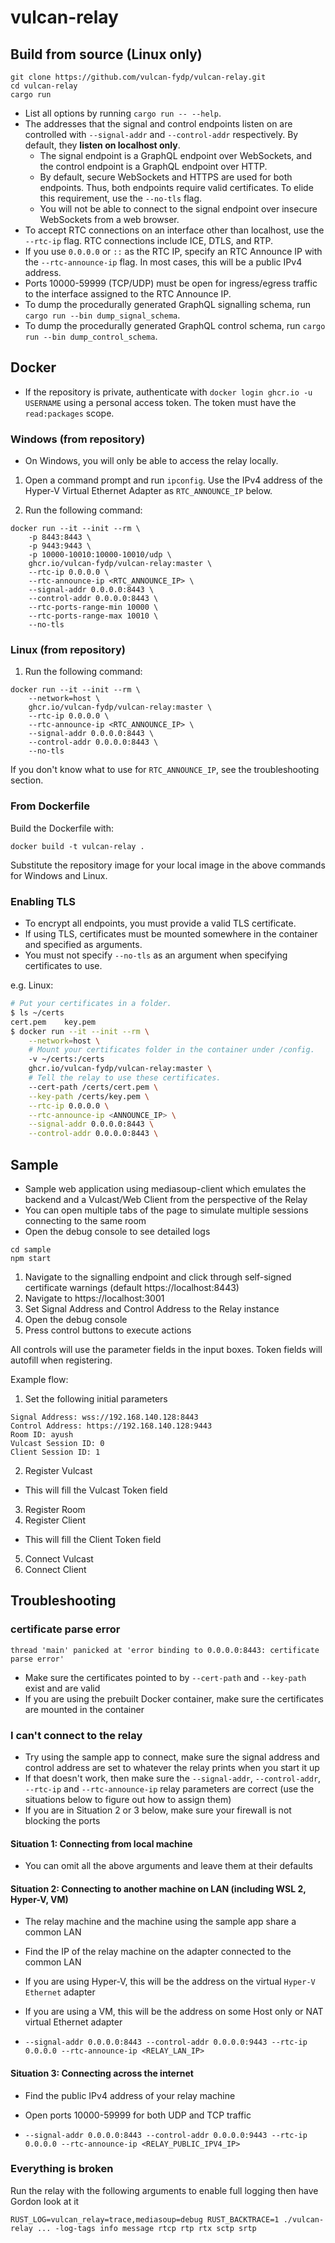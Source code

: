 # vulcan-relay

## Build from source (Linux only)
```
git clone https://github.com/vulcan-fydp/vulcan-relay.git
cd vulcan-relay
cargo run 
```

- List all options by running `cargo run -- --help`.
- The addresses that the signal and control endpoints listen on are controlled with `--signal-addr` and 
`--control-addr` respectively. By default, they **listen on localhost only**.
	- The signal endpoint is a GraphQL endpoint over WebSockets, and the control endpoint is a GraphQL endpoint over HTTP.
	- By default, secure WebSockets and HTTPS are used for both endpoints. Thus, both endpoints require valid certificates. To elide this requirement, use the `--no-tls` flag.
	- You will not be able to connect to the signal endpoint over insecure WebSockets from a web browser.
- To accept RTC connections on an interface other than localhost, use the `--rtc-ip` flag. 
RTC connections include ICE, DTLS, and RTP. 
- If you use `0.0.0.0` or `::` as the RTC IP, specify an RTC Announce IP with the `--rtc-announce-ip` flag. 
In most cases, this will be a public IPv4 address. 
- Ports 10000-59999 (TCP/UDP) must be open for ingress/egress traffic to the interface assigned to the RTC Announce IP. 
- To dump the procedurally generated GraphQL signalling schema, run `cargo run --bin dump_signal_schema`.
- To dump the procedurally generated GraphQL control schema, run `cargo run --bin dump_control_schema`.

## Docker
- If the repository is private, authenticate with `docker login ghcr.io -u USERNAME` using a personal access token. The token must have the `read:packages` scope.


### Windows (from repository)
- On Windows, you will only be able to access the relay locally. 

1. Open a command prompt and run `ipconfig`. Use the IPv4 address of the Hyper-V Virtual Ethernet Adapter as `RTC_ANNOUNCE_IP` below.

2. Run the following command:
```
docker run --it --init --rm \
	-p 8443:8443 \
	-p 9443:9443 \
	-p 10000-10010:10000-10010/udp \
	ghcr.io/vulcan-fydp/vulcan-relay:master \
	--rtc-ip 0.0.0.0 \
	--rtc-announce-ip <RTC_ANNOUNCE_IP> \
	--signal-addr 0.0.0.0:8443 \
	--control-addr 0.0.0.0:8443 \
	--rtc-ports-range-min 10000 \
	--rtc-ports-range-max 10010 \
	--no-tls
```

### Linux (from repository)
1. Run the following command:
```
docker run --it --init --rm \
	--network=host \
	ghcr.io/vulcan-fydp/vulcan-relay:master \
	--rtc-ip 0.0.0.0 \
	--rtc-announce-ip <RTC_ANNOUNCE_IP> \
	--signal-addr 0.0.0.0:8443 \
	--control-addr 0.0.0.0:8443 \
	--no-tls
```

If you don't know what to use for `RTC_ANNOUNCE_IP`, see the troubleshooting section.

### From Dockerfile
Build the Dockerfile with:
```
docker build -t vulcan-relay .
```
Substitute the repository image for your local image in the above commands for Windows and Linux.

### Enabling TLS
- To encrypt all endpoints, you must provide a valid TLS certificate. 
- If using TLS, certificates must be mounted somewhere in the container and specified as arguments.
- You must not specify `--no-tls` as an argument when specifying certificates to use.

e.g. Linux:
```bash
# Put your certificates in a folder.
$ ls ~/certs
cert.pem	key.pem
$ docker run --it --init --rm \
	--network=host \
	# Mount your certificates folder in the container under /config.
 	-v ~/certs:/certs
	ghcr.io/vulcan-fydp/vulcan-relay:master \
	# Tell the relay to use these certificates.
	--cert-path /certs/cert.pem \
	--key-path /certs/key.pem \
	--rtc-ip 0.0.0.0 \
	--rtc-announce-ip <ANNOUNCE_IP> \
	--signal-addr 0.0.0.0:8443 \
	--control-addr 0.0.0.0:8443 \
```

## Sample
- Sample web application using mediasoup-client which emulates the backend and a Vulcast/Web Client from the perspective of the Relay
- You can open multiple tabs of the page to simulate multiple sessions connecting to the same room
- Open the debug console to see detailed logs
```
cd sample
npm start
```

1. Navigate to the signalling endpoint and click through self-signed certificate warnings (default https://localhost:8443)
2. Navigate to https://localhost:3001
3. Set Signal Address and Control Address to the Relay instance
4. Open the debug console
5. Press control buttons to execute actions

All controls will use the parameter fields in the input boxes. Token fields will autofill when registering. 

Example flow:

1. Set the following initial parameters
```
Signal Address: wss://192.168.140.128:8443
Control Address: https://192.168.140.128:9443
Room ID: ayush
Vulcast Session ID: 0
Client Session ID: 1
```

2. Register Vulcast
- This will fill the Vulcast Token field
3. Register Room
4. Register Client
- This will fill the Client Token field
5. Connect Vulcast
6. Connect Client

## Troubleshooting

### certificate parse error
```
thread 'main' panicked at 'error binding to 0.0.0.0:8443: certificate parse error'
```
- Make sure the certificates pointed to by `--cert-path` and `--key-path` exist and are valid
- If you are using the prebuilt Docker container, make sure the certificates are mounted in the container

### I can't connect to the relay
- Try using the sample app to connect, make sure the signal address and 
control address are set to whatever the relay prints when you start it up
- If that doesn't work, then make sure the `--signal-addr`, `--control-addr`, `--rtc-ip` and `--rtc-announce-ip` 
relay parameters are correct (use the situations below to figure out how to assign them)
- If you are in Situation 2 or 3 below, make sure your firewall is not blocking the ports

#### Situation 1: Connecting from local machine
- You can omit all the above arguments and leave them at their defaults

#### Situation 2: Connecting to another machine on LAN (including WSL 2, Hyper-V, VM)
- The relay machine and the machine using the sample app share a common LAN
- Find the IP of the relay machine on the adapter connected to the common LAN
- If you are using Hyper-V, this will be the address on the virtual `Hyper-V Ethernet` adapter
- If you are using a VM, this will be the address on some Host only or NAT virtual Ethernet adapter

- `--signal-addr 0.0.0.0:8443 --control-addr 0.0.0.0:9443 --rtc-ip 0.0.0.0 --rtc-announce-ip <RELAY_LAN_IP>`

#### Situation 3: Connecting across the internet
- Find the public IPv4 address of your relay machine
- Open ports 10000-59999 for both UDP and TCP traffic

- `--signal-addr 0.0.0.0:8443 --control-addr 0.0.0.0:9443 --rtc-ip 0.0.0.0 --rtc-announce-ip <RELAY_PUBLIC_IPV4_IP>`

### Everything is broken
Run the relay with the following arguments to enable full logging then have Gordon look at it
```
RUST_LOG=vulcan_relay=trace,mediasoup=debug RUST_BACKTRACE=1 ./vulcan-relay ... -log-tags info message rtcp rtp rtx sctp srtp
```
